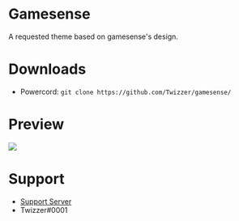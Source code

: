 # Gamesense
A requested theme based on gamesense's design.

# Downloads
- Powercord: `git clone https://github.com/Twizzer/gamesense/`

# Preview
<img src="https://i.imgur.com/WgEeYMa.png"/>

# Support 
- [Support Server](https://discord.gg/pKx8m6Z)
- Twizzer#0001

